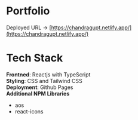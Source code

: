# Portfolio

Deployed URL -> [https://chandragupt.netlify.app/](https://chandragupt.netlify.app/)
<br>

# Tech Stack

<b>Frontned</b>: Reactjs with TypeScript
<br>
<b>Styling</b>: CSS and Tailwind CSS
<br>
<b>Deployment</b>: Github Pages
<br>
<b>Additional NPM Libraries</b>
  - aos
  - react-icons